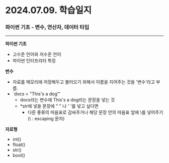# 2024.07.09. 학습일지 #

### 파이썬 기초 - 변수, 연산자, 데이터 타입 ###
---

**파이썬 기초**
- 고수준 언어와 저수준 언어
- 파이썬 인터프리터 특징

**변수**
- 자료를 메모리에 저장해두고 불러오기 위해서 이름을 지어주는 것을 '변수'라고 부름.
- `docs = "This's a dog"'
  - docs라는 변수에 This's a dog라는 문장을 넣는 것
  - *str에 넣을 문장에 " " 나 ' '를 넣고 싶다면
    - 다른 좋류의 따옴표로 감싸주거나 해당 문장 안의 따옴표 앞에 \를 넣어주기(\ : escaping 문자)

**자료형**
- int()
- float()
- str()
- bool()
